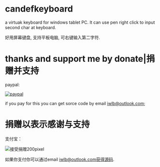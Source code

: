 # candefkeyboard
a virtuak keyboard for windows tablet PC.
It can use pen right click to input second char at keyboard.

好用屏幕键盘, 支持平板电脑, 可右键输入第二字符. 

# thanks and support me by donate|捐赠并支持

paypal:


[![paypal](https://www.paypalobjects.com/en_US/i/btn/btn_donateCC_LG.gif)](https://www.paypal.com/cgi-bin/webscr?cmd=_s-xclick&hosted_button_id=PAGZ8VVGG67XY)

if you pay for this you can get sorce code by email iwlb@outlook.com;


# 捐赠以表示感谢与支持

支付宝：

![接受捐赠200pixel](https://user-images.githubusercontent.com/89308109/132255156-1926b435-d628-40a8-89a2-1682f2e69a69.png)



如果你支付你可以通过email iwlb@outlook.com获得源码.
